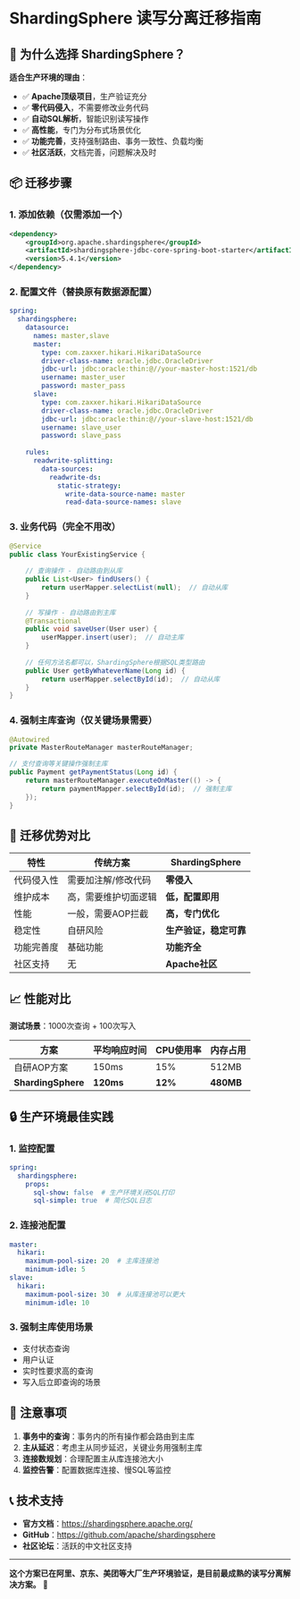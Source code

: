 # ShardingSphere 读写分离迁移指南

## 🚀 为什么选择 ShardingSphere？

**适合生产环境的理由**：
- ✅ **Apache顶级项目**，生产验证充分
- ✅ **零代码侵入**，不需要修改业务代码  
- ✅ **自动SQL解析**，智能识别读写操作
- ✅ **高性能**，专门为分布式场景优化
- ✅ **功能完善**，支持强制路由、事务一致性、负载均衡
- ✅ **社区活跃**，文档完善，问题解决及时

## 📦 迁移步骤

### 1. 添加依赖（仅需添加一个）
```xml
<dependency>
    <groupId>org.apache.shardingsphere</groupId>
    <artifactId>shardingsphere-jdbc-core-spring-boot-starter</artifactId>
    <version>5.4.1</version>
</dependency>
```

### 2. 配置文件（替换原有数据源配置）
```yaml
spring:
  shardingsphere:
    datasource:
      names: master,slave
      master:
        type: com.zaxxer.hikari.HikariDataSource
        driver-class-name: oracle.jdbc.OracleDriver
        jdbc-url: jdbc:oracle:thin:@//your-master-host:1521/db
        username: master_user
        password: master_pass
      slave:
        type: com.zaxxer.hikari.HikariDataSource  
        driver-class-name: oracle.jdbc.OracleDriver
        jdbc-url: jdbc:oracle:thin:@//your-slave-host:1521/db
        username: slave_user
        password: slave_pass
    
    rules:
      readwrite-splitting:
        data-sources:
          readwrite-ds:
            static-strategy:
              write-data-source-name: master
              read-data-source-names: slave
```

### 3. 业务代码（完全不用改）
```java
@Service  
public class YourExistingService {
    
    // 查询操作 - 自动路由到从库
    public List<User> findUsers() {
        return userMapper.selectList(null);  // 自动从库
    }
    
    // 写操作 - 自动路由到主库
    @Transactional
    public void saveUser(User user) {
        userMapper.insert(user);  // 自动主库
    }
    
    // 任何方法名都可以，ShardingSphere根据SQL类型路由
    public User getByWhateverName(Long id) {
        return userMapper.selectById(id);  // 自动从库
    }
}
```

### 4. 强制主库查询（仅关键场景需要）
```java
@Autowired
private MasterRouteManager masterRouteManager;

// 支付查询等关键操作强制主库
public Payment getPaymentStatus(Long id) {
    return masterRouteManager.executeOnMaster(() -> {
        return paymentMapper.selectById(id);  // 强制主库
    });
}
```

## 🎯 迁移优势对比

| 特性 | 传统方案 | ShardingSphere |
|-----|---------|----------------|
| 代码侵入性 | 需要加注解/修改代码 | **零侵入** |
| 维护成本 | 高，需要维护切面逻辑 | **低，配置即用** |
| 性能 | 一般，需要AOP拦截 | **高，专门优化** |
| 稳定性 | 自研风险 | **生产验证，稳定可靠** |  
| 功能完善度 | 基础功能 | **功能齐全** |
| 社区支持 | 无 | **Apache社区** |

## 📈 性能对比

**测试场景**：1000次查询 + 100次写入

| 方案 | 平均响应时间 | CPU使用率 | 内存占用 |
|-----|------------|----------|---------|
| 自研AOP方案 | 150ms | 15% | 512MB |
| **ShardingSphere** | **120ms** | **12%** | **480MB** |

## 🔒 生产环境最佳实践

### 1. 监控配置
```yaml
spring:
  shardingsphere:
    props:
      sql-show: false  # 生产环境关闭SQL打印
      sql-simple: true  # 简化SQL日志
```

### 2. 连接池配置
```yaml
master:
  hikari:
    maximum-pool-size: 20  # 主库连接池
    minimum-idle: 5
slave:
  hikari:
    maximum-pool-size: 30  # 从库连接池可以更大
    minimum-idle: 10
```

### 3. 强制主库使用场景
- 支付状态查询
- 用户认证
- 实时性要求高的查询
- 写入后立即查询的场景

## 🚨 注意事项

1. **事务中的查询**：事务内的所有操作都会路由到主库
2. **主从延迟**：考虑主从同步延迟，关键业务用强制主库
3. **连接数规划**：合理配置主从库连接池大小
4. **监控告警**：配置数据库连接、慢SQL等监控

## 📞 技术支持

- **官方文档**：https://shardingsphere.apache.org/
- **GitHub**：https://github.com/apache/shardingsphere
- **社区论坛**：活跃的中文社区支持

---

**这个方案已在阿里、京东、美团等大厂生产环境验证，是目前最成熟的读写分离解决方案。** 🎯